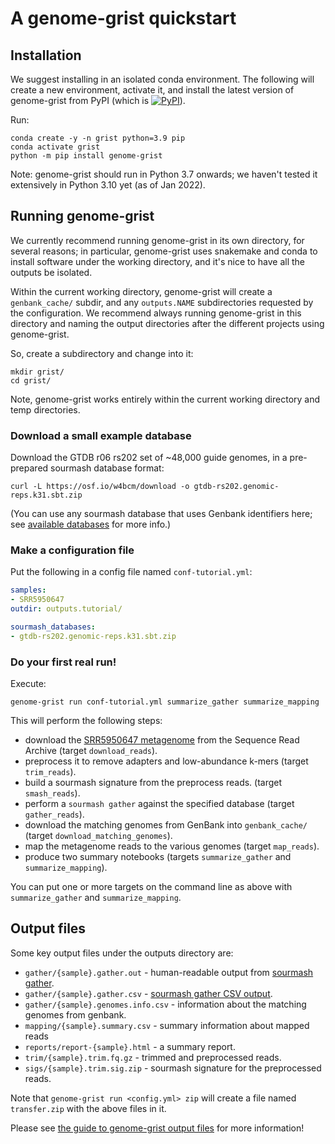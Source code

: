 # A genome-grist quickstart

<!-- CTB: this is doc/quickstart.md in dib-lab/genome-grist -->

## Installation

We suggest installing in an isolated conda environment. The following will create a new environment, activate it, and install the latest version of genome-grist from PyPI (which is <a href="https://pypi.org/project/genome-grist/"><img alt="PyPI" src="https://badge.fury.io/py/genome-grist.svg"></a>).


Run:
```shell
conda create -y -n grist python=3.9 pip
conda activate grist
python -m pip install genome-grist
```

Note: genome-grist should run in Python 3.7 onwards; we haven't tested it extensively in Python 3.10 yet (as of Jan 2022).

## Running genome-grist

We currently recommend running genome-grist in its own directory, for several reasons; in particular, genome-grist uses snakemake and conda to install software under the working directory, and it's nice to have all the outputs be isolated.

Within the current working directory, genome-grist will create a `genbank_cache/` subdir, and any `outputs.NAME` subdirectories requested by the configuration.  We recommend always running genome-grist in this directory and naming the output directories after the different projects using genome-grist.

So, create a subdirectory and change into it:
```shell
mkdir grist/
cd grist/
```
Note, genome-grist works entirely within the current working directory and temp directories.

### Download a small example database

Download the GTDB r06 rs202 set of ~48,000 guide genomes, in a pre-prepared sourmash database format:
```
curl -L https://osf.io/w4bcm/download -o gtdb-rs202.genomic-reps.k31.sbt.zip
```
(You can use any sourmash database that uses Genbank identifiers here; see [available databases](https://sourmash.readthedocs.io/en/latest/databases.html) for more info.)

### Make a configuration file

Put the following in a config file named `conf-tutorial.yml`:
```yaml
samples:
- SRR5950647
outdir: outputs.tutorial/

sourmash_databases:
- gtdb-rs202.genomic-reps.k31.sbt.zip
```

### Do your first real run!

Execute:
```
genome-grist run conf-tutorial.yml summarize_gather summarize_mapping
```


This will perform the following steps:

* download the [SRR5950647 metagenome](https://www.ncbi.nlm.nih.gov/sra/?term=SRR5950647) from the Sequence Read Archive (target `download_reads`).
* preprocess it to remove adapters and low-abundance k-mers (target `trim_reads`).
* build a sourmash signature from the preprocess reads. (target `smash_reads`).
* perform a `sourmash gather` against the specified database (target `gather_reads`).
* download the matching genomes from GenBank into `genbank_cache/` (target `download_matching_genomes`).
* map the metagenome reads to the various genomes (target `map_reads`).
* produce two summary notebooks (targets `summarize_gather` and `summarize_mapping`).

You can put one or more targets on the command line as above with `summarize_gather` and `summarize_mapping`.

## Output files

Some key output files under the outputs directory are:

* `gather/{sample}.gather.out` - human-readable output from [sourmash gather](https://sourmash.readthedocs.io/en/latest/classifying-signatures.html).
* `gather/{sample}.gather.csv` - [sourmash gather CSV output](https://sourmash.readthedocs.io/en/latest/classifying-signatures.html).
* `gather/{sample}.genomes.info.csv` - information about the matching genomes from genbank.
* `mapping/{sample}.summary.csv` - summary information about mapped reads
* `reports/report-{sample}.html` - a summary report.
* `trim/{sample}.trim.fq.gz` - trimmed and preprocessed reads.
* `sigs/{sample}.trim.sig.zip` - sourmash signature for the preprocessed reads.

Note that `genome-grist run <config.yml> zip` will create a file named `transfer.zip` with the above files in it.

Please see [the guide to genome-grist output files](output-guide.md) for more information!
